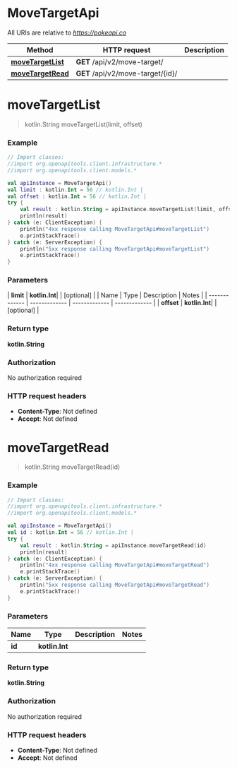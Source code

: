 # MoveTargetApi

All URIs are relative to *https://pokeapi.co*

| Method | HTTP request | Description |
| ------------- | ------------- | ------------- |
| [**moveTargetList**](MoveTargetApi.md#moveTargetList) | **GET** /api/v2/move-target/ |  |
| [**moveTargetRead**](MoveTargetApi.md#moveTargetRead) | **GET** /api/v2/move-target/{id}/ |  |


<a id="moveTargetList"></a>
# **moveTargetList**
> kotlin.String moveTargetList(limit, offset)



### Example
```kotlin
// Import classes:
//import org.openapitools.client.infrastructure.*
//import org.openapitools.client.models.*

val apiInstance = MoveTargetApi()
val limit : kotlin.Int = 56 // kotlin.Int | 
val offset : kotlin.Int = 56 // kotlin.Int | 
try {
    val result : kotlin.String = apiInstance.moveTargetList(limit, offset)
    println(result)
} catch (e: ClientException) {
    println("4xx response calling MoveTargetApi#moveTargetList")
    e.printStackTrace()
} catch (e: ServerException) {
    println("5xx response calling MoveTargetApi#moveTargetList")
    e.printStackTrace()
}
```

### Parameters
| **limit** | **kotlin.Int**|  | [optional] |
| Name | Type | Description  | Notes |
| ------------- | ------------- | ------------- | ------------- |
| **offset** | **kotlin.Int**|  | [optional] |

### Return type

**kotlin.String**

### Authorization

No authorization required

### HTTP request headers

 - **Content-Type**: Not defined
 - **Accept**: Not defined

<a id="moveTargetRead"></a>
# **moveTargetRead**
> kotlin.String moveTargetRead(id)



### Example
```kotlin
// Import classes:
//import org.openapitools.client.infrastructure.*
//import org.openapitools.client.models.*

val apiInstance = MoveTargetApi()
val id : kotlin.Int = 56 // kotlin.Int | 
try {
    val result : kotlin.String = apiInstance.moveTargetRead(id)
    println(result)
} catch (e: ClientException) {
    println("4xx response calling MoveTargetApi#moveTargetRead")
    e.printStackTrace()
} catch (e: ServerException) {
    println("5xx response calling MoveTargetApi#moveTargetRead")
    e.printStackTrace()
}
```

### Parameters
| Name | Type | Description  | Notes |
| ------------- | ------------- | ------------- | ------------- |
| **id** | **kotlin.Int**|  | |

### Return type

**kotlin.String**

### Authorization

No authorization required

### HTTP request headers

 - **Content-Type**: Not defined
 - **Accept**: Not defined

